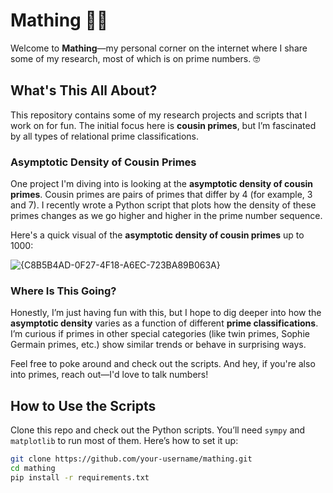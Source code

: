 # Mathing 🎲🔢

Welcome to **Mathing**—my personal corner on the internet where I share some of my research, most of which is on prime numbers. 🤓 

## What's This All About?
This repository contains some of my research projects and scripts that I work on for fun. The initial focus here is **cousin primes**, but I’m fascinated by all types of relational prime classifications.

### Asymptotic Density of Cousin Primes
One project I'm diving into is looking at the **asymptotic density of cousin primes**. Cousin primes are pairs of primes that differ by 4 (for example, 3 and 7). I recently wrote a Python script that plots how the density of these primes changes as we go higher and higher in the prime number sequence.

Here's a quick visual of the **asymptotic density of cousin primes** up to 1000:

![{C8B5B4AD-0F27-4F18-A6EC-723BA89B063A}](https://github.com/user-attachments/assets/9b16a8f7-b607-4e22-bd8e-10796bc06795)


### Where Is This Going?
Honestly, I’m just having fun with this, but I hope to dig deeper into how the **asymptotic density** varies as a function of different **prime classifications**. I’m curious if primes in other special categories (like twin primes, Sophie Germain primes, etc.) show similar trends or behave in surprising ways.

Feel free to poke around and check out the scripts. And hey, if you're also into primes, reach out—I'd love to talk numbers!

## How to Use the Scripts
Clone this repo and check out the Python scripts. You’ll need `sympy` and `matplotlib` to run most of them. Here’s how to set it up:

```bash
git clone https://github.com/your-username/mathing.git
cd mathing
pip install -r requirements.txt
